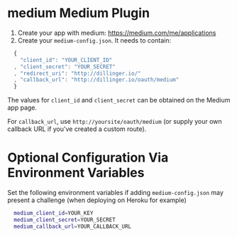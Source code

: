 medium Medium Plugin
==

1. Create your app with medium:  https://medium.com/me/applications
2. Create your `medium-config.json`.  It needs to contain:
```js
  {
    "client_id": "YOUR_CLIENT_ID"
  , "client_secret": "YOUR_SECRET"
  , "redirect_uri": "http://dillinger.io/"
  , "callback_url": "http://dillinger.io/oauth/medium"
  }    
```

The values for `client_id` and `client_secret` can be obtained on the Medium app page.

For `callback_url`, use `http://yoursite/oauth/medium` (or supply your own callback URL if you've created a custom route).

Optional Configuration Via Environment Variables
==

Set the following environment variables if adding `medium-config.json` may present a challenge (when deploying on Heroku for example)
```sh
  medium_client_id=YOUR_KEY
  medium_client_secret=YOUR_SECRET
  medium_callback_url=YOUR_CALLBACK_URL
```